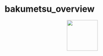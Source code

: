 # bakumetsu_overview
<div id="header" align="center">
  <img src="https://static.miraheze.org/allthetropeswiki/f/f1/Akumetsu.jpg" width="100"/>
</div>

